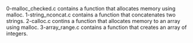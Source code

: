 0-malloc_checked.c contains a  function that allocates memory using malloc.
1-string_nconcat.c contains a function that concatenates two strings.
2-calloc.c contins a function that allocates memory to an array using malloc.
3-array_range.c contains a function that creates an array of integers.

